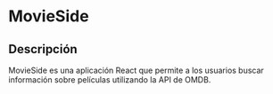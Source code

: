# MovieSide

## Descripción

MovieSide es una aplicación React que permite a los usuarios buscar información sobre películas utilizando la API de OMDB.
